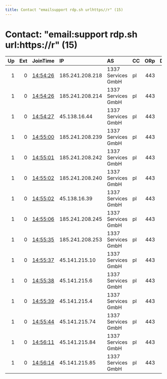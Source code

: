 ```yaml
---
title: Contact "emailsupport rdp.sh urlhttps//r" (15)
---
```


# Contact: "email:support rdp.sh url:https://r" (15)

|   Up |   Ext | JoinTime                                                                                              | IP              | AS                 | CC   |   ORp |   Dirp | OS    | Version   | Nickname   |   eFamMembers |
|-----:|------:|:------------------------------------------------------------------------------------------------------|:----------------|:-------------------|:-----|------:|-------:|:------|:----------|:-----------|--------------:|
|    1 |     0 | [14:54:26](https://nusenu.github.io/OrNetStats/w/relay/44D6500C79F89DE5B92C08CC581B28E536DF1B10.html) | 185.241.208.218 | 1337 Services GmbH | pl   |   443 |      0 | Linux | 0.4.7.13  | RDPdotSH   |            27 |
|    1 |     0 | [14:54:26](https://nusenu.github.io/OrNetStats/w/relay/D411BDF1987EBB7C6AF10588A15A591B65E7D7F6.html) | 185.241.208.214 | 1337 Services GmbH | pl   |   443 |      0 | Linux | 0.4.7.13  | RDPdotSH   |            27 |
|    1 |     0 | [14:54:27](https://nusenu.github.io/OrNetStats/w/relay/76FBEE1EB9F8151B36358C3D246075851ED7A6D2.html) | 45.138.16.44    | 1337 Services GmbH | pl   |   443 |      0 | Linux | 0.4.7.13  | RDPdotSH   |            27 |
|    1 |     0 | [14:55:00](https://nusenu.github.io/OrNetStats/w/relay/E48A10F4A4DDA329C9AB35D60B16EA6ECE3E82CC.html) | 185.241.208.239 | 1337 Services GmbH | pl   |   443 |      0 | Linux | 0.4.7.13  | RDPdotSH   |            27 |
|    1 |     0 | [14:55:01](https://nusenu.github.io/OrNetStats/w/relay/F241A131429B6DB33FBBD4B45C9ADBFD54045744.html) | 185.241.208.242 | 1337 Services GmbH | pl   |   443 |      0 | Linux | 0.4.7.13  | RDPdotSH   |            27 |
|    1 |     0 | [14:55:02](https://nusenu.github.io/OrNetStats/w/relay/AF14B10A51EBB11FCBA1F4E04D390FAACC2A9095.html) | 185.241.208.240 | 1337 Services GmbH | pl   |   443 |      0 | Linux | 0.4.7.13  | RDPdotSH   |            27 |
|    1 |     0 | [14:55:02](https://nusenu.github.io/OrNetStats/w/relay/C5C9A99A3A99B2458A071209DE6B161451988274.html) | 45.138.16.39    | 1337 Services GmbH | pl   |   443 |      0 | Linux | 0.4.7.13  | RDPdotSH   |            27 |
|    1 |     0 | [14:55:06](https://nusenu.github.io/OrNetStats/w/relay/416A4C1E2BA17F5D169F992CFD9E1DB4B3412791.html) | 185.241.208.245 | 1337 Services GmbH | pl   |   443 |      0 | Linux | 0.4.7.13  | RDPdotSH   |            27 |
|    1 |     0 | [14:55:35](https://nusenu.github.io/OrNetStats/w/relay/A77CCCC34B688E3901AD43B68628A17F06D25FAD.html) | 185.241.208.253 | 1337 Services GmbH | pl   |   443 |      0 | Linux | 0.4.7.13  | RDPdotSH   |            27 |
|    1 |     0 | [14:55:37](https://nusenu.github.io/OrNetStats/w/relay/A071F4698A3E2DD5ED4AE1886B5C4C3B816C3EE0.html) | 45.141.215.10   | 1337 Services GmbH | pl   |   443 |      0 | Linux | 0.4.7.13  | RDPdotSH   |            27 |
|    1 |     0 | [14:55:38](https://nusenu.github.io/OrNetStats/w/relay/07F36013DA05C1201A3463A8917A631B0217D098.html) | 45.141.215.6    | 1337 Services GmbH | pl   |   443 |      0 | Linux | 0.4.7.13  | RDPdotSH   |            27 |
|    1 |     0 | [14:55:39](https://nusenu.github.io/OrNetStats/w/relay/F36490362FE01520C01CED84D01F0D80024F247A.html) | 45.141.215.4    | 1337 Services GmbH | pl   |   443 |      0 | Linux | 0.4.7.13  | RDPdotSH   |            27 |
|    1 |     0 | [14:55:44](https://nusenu.github.io/OrNetStats/w/relay/49EFB61732106F36909D4446C5DD4FF16E49F938.html) | 45.141.215.74   | 1337 Services GmbH | pl   |   443 |      0 | Linux | 0.4.7.13  | RDPdotSH   |            27 |
|    1 |     0 | [14:56:11](https://nusenu.github.io/OrNetStats/w/relay/317AFCCF00517A24378AF84F8B1EB14E07B291FE.html) | 45.141.215.84   | 1337 Services GmbH | pl   |   443 |      0 | Linux | 0.4.7.13  | RDPdotSH   |            27 |
|    1 |     0 | [14:56:14](https://nusenu.github.io/OrNetStats/w/relay/A7B1386EAE4670E46AEA234C0DF1D2AC932EE82B.html) | 45.141.215.85   | 1337 Services GmbH | pl   |   443 |      0 | Linux | 0.4.7.13  | RDPdotSH   |            27 |
